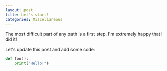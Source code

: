 ```yaml
---
layout: post
title: Let's start!
categories: Miscellaneous
---
```


The most difficult part of any path is a first step. I'm extremely happy that I did it! 

Let's update this post and add some code:

```python
def foo():
    print("Hello!")
```
